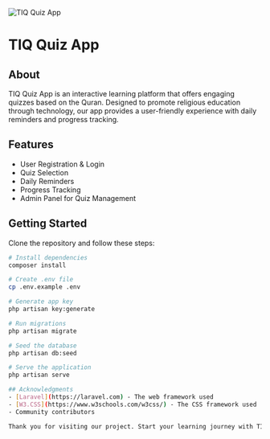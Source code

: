 ![TIQ Quiz App](https://play-lh.googleusercontent.com/H1uWifd3u6aK-8Q_kQGMhdpqa4iQ450J52qEwnE6b_wUCq1E8F1qTIm2xkspnpVv5g=w240-h480-rw)

# TIQ Quiz App

## About
TIQ Quiz App is an interactive learning platform that offers engaging quizzes based on the Quran. Designed to promote religious education through technology, our app provides a user-friendly experience with daily reminders and progress tracking.

## Features
- User Registration & Login
- Quiz Selection
- Daily Reminders
- Progress Tracking
- Admin Panel for Quiz Management


## Getting Started
Clone the repository and follow these steps:

```bash
# Install dependencies
composer install

# Create .env file
cp .env.example .env

# Generate app key
php artisan key:generate

# Run migrations
php artisan migrate

# Seed the database
php artisan db:seed

# Serve the application
php artisan serve

## Acknowledgments
- [Laravel](https://laravel.com) - The web framework used
- [W3.CSS](https://www.w3schools.com/w3css/) - The CSS framework used
- Community contributors

Thank you for visiting our project. Start your learning journey with TIQ Quiz today!
```
